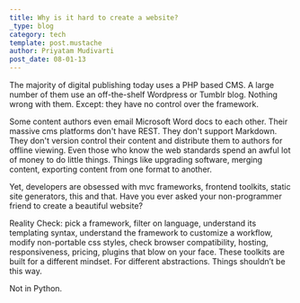 ```yaml
---
title: Why is it hard to create a website?
_type: blog
category: tech
template: post.mustache
author: Priyatam Mudivarti
post_date: 08-01-13
---
```


The majority of digital publishing today uses a PHP based CMS. A large number of them use an off-the-shelf Wordpress or Tumblr blog. Nothing wrong with them. Except: they have no control over the framework.

Some content authors even email Microsoft Word docs to each other. Their massive cms platforms don't have REST. They don't support Markdown. They don't version control their content and distribute them to authors for offline viewing. Even those who know the web standards spend an awful lot of money to do little things. Things like upgrading software, merging content, exporting content from one format to another.

Yet, developers are obsessed with mvc frameworks, frontend toolkits, static site generators, this and that. Have you ever asked your non-programmer friend to create a beautiful website?

Reality Check: pick a framework, filter on language, understand its templating syntax, understand the framework to customize a workflow, modify non-portable css styles, check browser compatibility, hosting, responsiveness, pricing, plugins that blow on your face. These toolkits are built for a different mindset. For different abstractions. Things shouldn’t be this way.

Not in Python.

